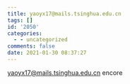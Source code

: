 ```yaml
---
title: yaoyx17@mails.tsinghua.edu.cn
tags: []
id: '2050'
categories:
  - - uncategorized
comments: false
date: 2021-01-30 08:37:27
---
```


yaoyx17@mails.tsinghua.edu.cn encore